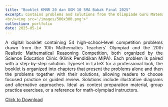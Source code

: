 ```yaml
---
title: "Booklet KMNR 20 dan OGM 10 SMA Babak Final 2025"
excerpt: Contains problems and solutions from the Olimpiade Guru Matematika 10 and Kompetisi Matematika Nalaria Realistik 20: Final Rounds held by Klinik Pendidikan MIPA (KPM). Provided in **bahasa** only.
<br/><img src='/images/500x300.png'>"
collection: portfolio
date: 2025-05-14
---
```


<p align="justify">
A digital booklet containing 54 high-school–level competition problems drawn from the 10th Mathematics Teachers’ Olympiad and the 20th Realistic Mathematical Reasoning Competition, both organized by the Science Education Clinic (Klinik Pendidikan MIPA). Each problem is paired with a step-by-step solution. Typeset in LaTeX for a professional look, the booklet is organized into chapters that present the problems alone and then the problems together with their solutions, allowing readers to choose focused practice or guided review. Solutions include illustrative diagrams and alternative approaches. Ideal as contest preparation material, group practice exercises, or a reference for math-olympiad instructors.

<a href="https://drive.google.com/file/d/1SRPT3xdZL53eK8BTe9akqeerqpZfUb-5/view?usp=sharing" download>Click to Download</a>
</p>
